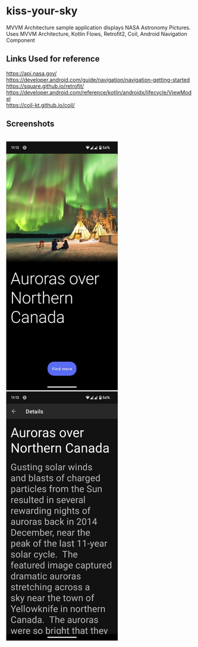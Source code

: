 # kiss-your-sky
MVVM Architecture sample application displays NASA Astronomy Pictures.
Uses MVVM Architecture, Kotlin Flows, Retrofit2, Coil, Android Navigation Component

<h2>Links Used for reference</h2>

https://api.nasa.gov/<br>
https://developer.android.com/guide/navigation/navigation-getting-started<br>
https://square.github.io/retrofit/<br>
https://developer.android.com/reference/kotlin/androidx/lifecycle/ViewModel<br>
https://coil-kt.github.io/coil/

<h2>Screenshots</h2><br>
<img src="https://github.com/goputtanz/kiss-your-sky/blob/master/images/home.jpg" width="300"/> <img src="https://github.com/goputtanz/kiss-your-sky/blob/master/images/details.jpg" width="300"/>
